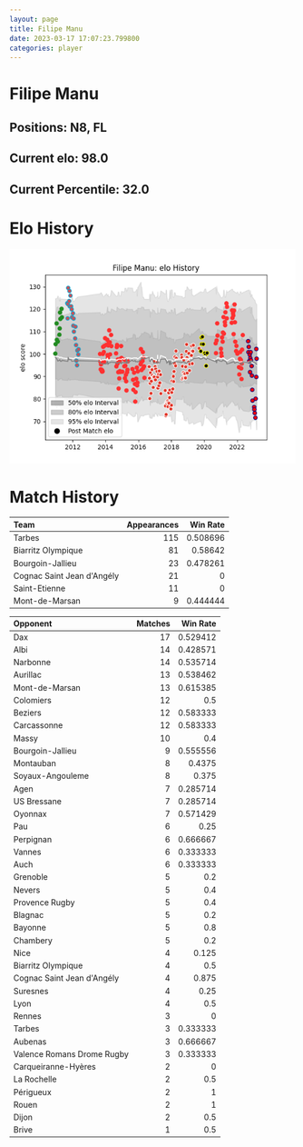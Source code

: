 ```yaml
---  
layout: page  
title: Filipe Manu  
date: 2023-03-17 17:07:23.799800  
categories: player  
---
```

# Filipe Manu

## Positions: N8, FL

## Current elo: 98.0

## Current Percentile: 32.0

# Elo History


![elo history](history_FilipeManu.png)
# Match History


| Team                       |   Appearances |   Win Rate |
|:---------------------------|--------------:|-----------:|
| Tarbes                     |           115 |   0.508696 |
| Biarritz Olympique         |            81 |   0.58642  |
| Bourgoin-Jallieu           |            23 |   0.478261 |
| Cognac Saint Jean d'Angély |            21 |   0        |
| Saint-Etienne              |            11 |   0        |
| Mont-de-Marsan             |             9 |   0.444444 |

| Opponent                   |   Matches |   Win Rate |
|:---------------------------|----------:|-----------:|
| Dax                        |        17 |   0.529412 |
| Albi                       |        14 |   0.428571 |
| Narbonne                   |        14 |   0.535714 |
| Aurillac                   |        13 |   0.538462 |
| Mont-de-Marsan             |        13 |   0.615385 |
| Colomiers                  |        12 |   0.5      |
| Beziers                    |        12 |   0.583333 |
| Carcassonne                |        12 |   0.583333 |
| Massy                      |        10 |   0.4      |
| Bourgoin-Jallieu           |         9 |   0.555556 |
| Montauban                  |         8 |   0.4375   |
| Soyaux-Angouleme           |         8 |   0.375    |
| Agen                       |         7 |   0.285714 |
| US Bressane                |         7 |   0.285714 |
| Oyonnax                    |         7 |   0.571429 |
| Pau                        |         6 |   0.25     |
| Perpignan                  |         6 |   0.666667 |
| Vannes                     |         6 |   0.333333 |
| Auch                       |         6 |   0.333333 |
| Grenoble                   |         5 |   0.2      |
| Nevers                     |         5 |   0.4      |
| Provence Rugby             |         5 |   0.4      |
| Blagnac                    |         5 |   0.2      |
| Bayonne                    |         5 |   0.8      |
| Chambery                   |         5 |   0.2      |
| Nice                       |         4 |   0.125    |
| Biarritz Olympique         |         4 |   0.5      |
| Cognac Saint Jean d'Angély |         4 |   0.875    |
| Suresnes                   |         4 |   0.25     |
| Lyon                       |         4 |   0.5      |
| Rennes                     |         3 |   0        |
| Tarbes                     |         3 |   0.333333 |
| Aubenas                    |         3 |   0.666667 |
| Valence Romans Drome Rugby |         3 |   0.333333 |
| Carqueiranne-Hyères        |         2 |   0        |
| La Rochelle                |         2 |   0.5      |
| Périgueux                  |         2 |   1        |
| Rouen                      |         2 |   1        |
| Dijon                      |         2 |   0.5      |
| Brive                      |         1 |   0.5      |